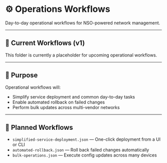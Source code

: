 # ⚙️ Operations Workflows

Day-to-day operational workflows for NSO-powered network management.

---

## 📂 Current Workflows (v1)
This folder is currently a placeholder for upcoming operational workflows.

---

## 📌 Purpose
Operational workflows will:
- Simplify service deployment and common day-to-day tasks
- Enable automated rollback on failed changes
- Perform bulk updates across multi-vendor networks

---

## 📅 Planned Workflows
- `simplified-service-deployment.json` — One-click deployment from a UI or CLI
- `automated-rollback.json` — Roll back failed changes automatically
- `bulk-operations.json` — Execute config updates across many devices